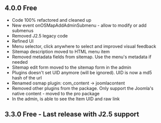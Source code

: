 ## 4.0.0 Free

* Code 100% refactored and cleaned up
* New event onOSMapAddAdminSubmenu - allow to modify or add submenus
* Removed J2.5 legacy code
* Refined UI
* Menu selector, click anywhere to select and improved visual feedback
* Sitemap description moved to HTML menu item
* Removed metadata fields from sitemap. Use the menu's metadata if needed
* Sitemap edit form moved to the sitemap form in the admin
* Plugins doesn't set UID anymore (will be ignored). UID is now a md5 hash of the url
* Renamed osmap plugin: com_content -> joomlacontent
* Removed other plugins from the package. Only support the Joomla's native content - moved to the pro package
* In the admin, is able to see the Item UID and raw link

## 3.3.0 Free - Last release with J2.5 support
